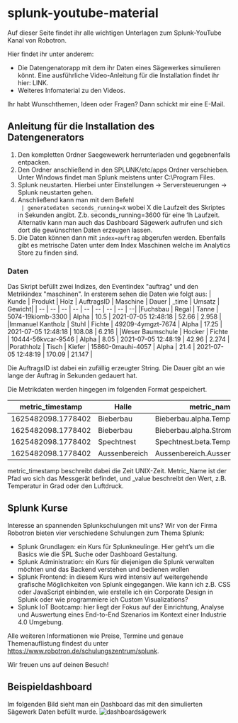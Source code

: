 # splunk-youtube-material

Auf dieser Seite findet ihr alle wichtigen Unterlagen zum Splunk-YouTube Kanal von Robotron.

Hier findet ihr unter anderem:   

- Die Datengenatorapp mit dem ihr Daten eines Sägewerkes simulieren könnt. Eine ausführliche Video-Anleitung für die Installation findet ihr hier: LINK. 
- Weiteres Infomaterial zu den Videos.

Ihr habt Wunschthemen, Ideen oder Fragen? Dann schickt mir eine E-Mail.


## Anleitung für die Installation des Datengenerators
1. Den kompletten Ordner Saegewewerk herrunterladen und gegebnenfalls entpacken.
2. Den Ordner anschließend in den SPLUNK/etc/apps Ordner verschieben. Unter Windows findet man Splunk meistens unter C:\Program Files\.
3. Splunk neustarten. Hierbei unter Einstellungen -> Serversteuerungen -> Splunk neustarten gehen.
4. Anschließend kann man mit dem Befehl   
 ``` | generatedaten seconds_running=X``` 
   wobei X die Laufzeit des Skriptes in Sekunden angibt. Z.b. seconds_running=3600 für eine 1h Laufzeit. Alternativ kann man auch das Dashboard Sägewerk aufrufen und sich dort die gewünschten Daten erzeugen lassen.
5. Die Daten können dann mit ```index=auftrag``` abgerufen werden. Ebenfalls gibt es metrische Daten unter dem Index Maschinen welche im Analytics Store zu finden sind.  

### Daten
Das Skript befüllt zwei Indizes, den Eventindex "auftrag" und den Metrikindex "maschinen". In ersterem sehen die Daten wie folgt aus:
| Kunde | Produkt | Holz | AuftragsID | Maschine | Dauer | _time | Umsatz | Gewicht|
| -- | -- | -- | -- | -- | -- | -- | -- | --|
|Fuchsbau | Regal | Tanne | 5074-19kiomb-3300 | Alpha | 10.5 | 2021-07-05 12:48:18 | 52.66 | 2.958 | 
|Immanuel Kantholz | Stuhl | Fichte | 49209-4ymgzt-7674 | Alpha | 17.25 | 2021-07-05 12:48:18 | 108.08 | 6.216 | 
|Weser Baumschule | Hocker | Fichte | 10444-56kvcar-9546 | Alpha | 8.05 | 2021-07-05 12:48:19 | 42.96 | 2.274 | 
|Porathholz | Tisch | Kiefer | 15860-0mauhi-4057 | Alpha | 21.4 | 2021-07-05 12:48:19 | 170.09 | 21.147 | 

Die AuftragsID ist dabei ein zufällig erzeugter String. Die Dauer gibt an wie lange der Auftrag in Sekunden gedauert hat.

Die Metrikdaten werden hingegen im folgenden Format gespeichert. 

metric_timestamp | Halle | metric_name | _value
| -- | -- | -- | --
|1625482098.1778402 | Bieberbau | Bieberbau.alpha.Temperatur | 39.68 | 
|1625482098.1778402 | Bieberbau | Bieberbau.alpha.Strom | 10.724 | 
|1625482098.1778402 | Spechtnest | Spechtnest.beta.Temperatur | 40.83 | 
|1625482098.1778402 | Aussenbereich | Aussenbereich.Aussentemperatur | 17.8 | 

metric_timestamp beschreibt dabei die Zeit UNIX-Zeit. Metric_Name ist der Pfad wo sich das Messgerät befindet, und _value beschreibt den Wert, z.B. Temperatur in Grad oder den Luftdruck.

## Splunk Kurse

Interesse an spannenden Splunkschulungen mit uns? Wir von der Firma Robotron bieten vier verschiedene Schulungen zum Thema Splunk:
- Splunk Grundlagen: ein Kurs für Splunkneulinge. Hier geht’s um die Basics wie die SPL Suche oder Dashboard Gestaltung.
- Splunk Administration: ein Kurs für diejenigen die Splunk verwalten möchten und das Backend verstehen und bedienen wollen
- Splunk Frontend: in diesem Kurs wird intensiv auf weitergehende grafische Möglichkeiten von Splunk eingegangen. Wie kann ich z.B. CSS oder JavaScript einbinden, wie erstelle ich ein Corporate Design in Splunk oder wie programmiere ich Custom Visualizations?
- Splunk IoT Bootcamp: hier liegt der Fokus auf der Einrichtung, Analyse und Auswertung eines End-to-End Szenarios im Kontext einer Industrie 4.0 Umgebung. 

Alle weiteren Informationen wie Preise, Termine und genaue Themenauflistung findest du unter https://www.robotron.de/schulungszentrum/splunk. 

Wir freuen uns auf deinen Besuch!


## Beispieldashboard
Im folgenden Bild sieht man ein Dashboard das mit den simulierten Sägewerk Daten befüllt wurde.
![dashboardsägewerk](https://user-images.githubusercontent.com/87022602/124736650-82679380-df17-11eb-9b2c-2f9d00095baa.PNG)
